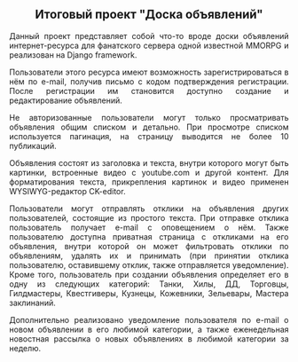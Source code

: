<h2 align="center">Итоговый проект "Доска объявлений"</h2>

<p align="justify">Данный проект представляет собой что-то вроде доски объявлений интернет-ресурса для фанатского
сервера одной известной MMORPG и реализован на Django framework.</p>
<p align="justify">Пользователи этого ресурса имеют возможность зарегистрироваться в нём по e-mail, получив письмо с
кодом подтверждения регистрации. После регистрации им становится доступно создание и редактирование объявлений.</p>
<p align="justify">Не авторизованные пользователи могут только просматривать объявления общим списком и детально.
При просмотре списком используется пагинация, на страницу выводится не более 10 публикаций.</p> 
<p align="justify">Объявления состоят из заголовка и текста, внутри которого могут быть картинки, встроенные видео c
youtube.com и другой контент. Для форматирования текста, прикрепления картинок и видео применен WYSIWYG-редактор
CK-editor.</p>
<p align="justify">Пользователи могут отправлять отклики на объявления других пользователей, состоящие из простого
текста. При отправке отклика пользователь получает e-mail с оповещением о нём. Также пользователю доступна приватная
страница с откликами на его объявления, внутри которой он может фильтровать отклики по объявлениям, удалять их и
принимать (при принятии отклика пользователю, оставившему отклик, также отправляется уведомление). Кроме того,
пользователь при создании объявления определяет его в одну из следующих категорий: Танки, Хилы, ДД, Торговцы,
Гилдмастеры, Квестгиверы, Кузнецы, Кожевники, Зельевары, Мастера заклинаний.</p>
<p align="justify">Дополнительно реализовано уведомление пользователя по e-mail о новом объявлении в его любимой
категории, а также еженедельная новостная рассылка о новых объявлениях в любимой категории за неделю.</p>

